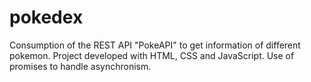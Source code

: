 # pokedex
Consumption of the REST API "PokeAPI" to get information of different pokemon. Project developed with HTML, CSS and JavaScript. Use of promises to handle asynchronism.
